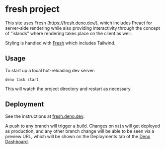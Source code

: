 # fresh project

This site uses Fresh (https://fresh.deno.dev/), which includes Preact for server-side rendering while also providing interactivity through the concept of "islands" where rendering takes place on the client as well.

Styling is handled with [Fresh](https://usefresh.org/) which includes Tailwind.

## Usage

To start up a local hot-reloading dev server:

```
deno task start
```

This will watch the project directory and restart as necessary.

## Deployment

See the instructions at [fresh.deno.dev](https://fresh.deno.dev/docs/getting-started/deploy-to-production).

A push to any branch will trigger a build. Changes on `main` will get deployed as production, and any other branch change will be able to be seen via a preview URL, which will be shown on the Deployments tab of the [Deno Dashboard](https://dash.deno.com/projects/jess-hines/deployments).
